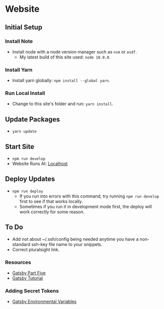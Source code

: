 # Website

## Initial Setup

### Install Note

- Install node with a node version manager such as `nvm` or `asdf`.
  - My latest build of this site used: `node 18.0.0`.

### Install Yarn

- Install yarn globally: `npm install --global yarn`.

### Run Local Install

- Change to this site's folder and run: `yarn install`.

## Update Packages

- `yarn update`

## Start Site

- `npm run develop`
- Website Runs At: [Localhost](http://localhost:8000)

## Deploy Updates

- `npm run deploy`
  - If you run into errors with this command, try running `npm run develop` first to see if that works locally.
  - Sometimes if you run it in development mode first, the deploy will work correctly for some reason.

## To Do

- Add not about ~/.ssh/config being needed anytime you have a non-standard ssh-key file name to your snippets.
- Correct pluralsight link.

### Resources

- [Gatsby Part Five](https://www.gatsbyjs.org/tutorial/part-five)
- [Gatsby Tutorial](https://www.gatsbyjs.org/tutorial)

### Adding Secret Tokens

- [Gatsby Environmental Variables](https://www.gatsbyjs.com/docs/how-to/local-development/environment-variables)
